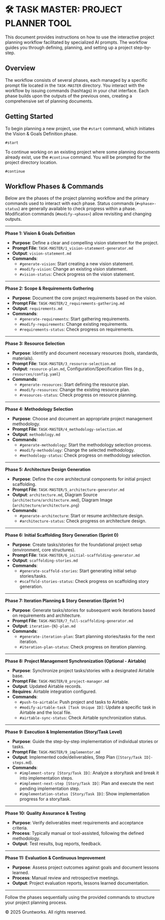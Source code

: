 # 🛠️ TASK MASTER: PROJECT PLANNER TOOL

This document provides instructions on how to use the interactive project planning workflow facilitated by specialized AI prompts. The workflow guides you through defining, planning, and setting up a project step-by-step.

## Overview

The workflow consists of several phases, each managed by a specific prompt file located in the `TASK-MASTER` directory. You interact with the workflow by issuing commands (hashtags) in your chat interface. Each phase builds upon the outputs of the previous ones, creating a comprehensive set of planning documents.

## Getting Started

To begin planning a new project, use the `#start` command, which initiates the Vision & Goals Definition phase.

```
#start
```

To continue working on an existing project where some planning documents already exist, use the `#continue` command. You will be prompted for the project directory location.

```
#continue
```

## Workflow Phases & Commands

Below are the phases of the project planning workflow and the primary commands used to interact with each phase. Status commands (`#<phase>-status`) are generally available to check progress within a phase. Modification commands (`#modify-<phase>`) allow revisiting and changing outputs.

---

**Phase 1: Vision & Goals Definition**
- **Purpose**: Define a clear and compelling vision statement for the project.
- **Prompt File**: `TASK-MASTER/1_vision-statement-generator.md`
- **Output**: `vision-statement.md`
- **Commands**:
    - `#generate-vision`: Start creating a new vision statement.
    - `#modify-vision`: Change an existing vision statement.
    - `#vision-status`: Check progress on the vision statement.

---

**Phase 2: Scope & Requirements Gathering**
- **Purpose**: Document the core project requirements based on the vision.
- **Prompt File**: `TASK-MASTER/2_requirements-gathering.md`
- **Output**: `requirements.md`
- **Commands**:
    - `#generate-requirements`: Start gathering requirements.
    - `#modify-requirements`: Change existing requirements.
    - `#requirements-status`: Check progress on requirements.

---

**Phase 3: Resource Selection**
- **Purpose**: Identify and document necessary resources (tools, standards, materials).
- **Prompt File**: `TASK-MASTER/3_resource-selection.md`
- **Output**: `resource-plan.md`, Configuration/Specification files (e.g., `resources/config.yaml`)
- **Commands**:
    - `#generate-resources`: Start defining the resource plan.
    - `#modify-resources`: Change the existing resource plan.
    - `#resources-status`: Check progress on resource planning.

---

**Phase 4: Methodology Selection**
- **Purpose**: Choose and document an appropriate project management methodology.
- **Prompt File**: `TASK-MASTER/4_methodology-selection.md`
- **Output**: `methodology.md`
- **Commands**:
    - `#generate-methodology`: Start the methodology selection process.
    - `#modify-methodology`: Change the selected methodology.
    - `#methodology-status`: Check progress on methodology selection.

---

**Phase 5: Architecture Design Generation**
- **Purpose**: Define the core architectural components for initial project scaffolding.
- **Prompt File**: `TASK-MASTER/5_architecture-generator.md`
- **Output**: `architecture.md`, Diagram Source (`architecture/architecture.mmd`), Diagram Image (`architecture/architecture.png`)
- **Commands**:
    - `#generate-architecture`: Start or resume architecture design.
    - `#architecture-status`: Check progress on architecture design.

---

**Phase 6: Initial Scaffolding Story Generation (Sprint 0)**
- **Purpose**: Create tasks/stories for the foundational project setup (environment, core structures).
- **Prompt File**: `TASK-MASTER/6_initial-scaffolding-generator.md`
- **Output**: `scaffolding-stories.md`
- **Commands**:
    - `#generate-scaffold-stories`: Start generating initial setup stories/tasks.
    - `#scaffold-stories-status`: Check progress on scaffolding story generation.

---

**Phase 7: Iteration Planning & Story Generation (Sprint 1+)**
- **Purpose**: Generate tasks/stories for subsequent work iterations based on requirements and architecture.
- **Prompt File**: `TASK-MASTER/7_full-scaffolding-generator.md`
- **Output**: `iteration-{N}-plan.md`
- **Commands**:
    - `#generate-iteration-plan`: Start planning stories/tasks for the next iteration.
    - `#iteration-plan-status`: Check progress on iteration planning.

---

**Phase 8: Project Management Synchronization (Optional - Airtable)**
- **Purpose**: Synchronize project tasks/stories with a designated Airtable base.
- **Prompt File**: `TASK-MASTER/8_project-manager.md`
- **Output**: Updated Airtable records.
- **Requires**: Airtable integration configured.
- **Commands**:
    - `#push-to-airtable`: Push project and tasks to Airtable.
    - `#modify-airtable-task [Task Unique ID]`: Update a specific task in Airtable and the local file.
    - `#airtable-sync-status`: Check Airtable synchronization status.

---

**Phase 9: Execution & Implementation (Story/Task Level)**
- **Purpose**: Guide the step-by-step implementation of individual stories or tasks.
- **Prompt File**: `TASK-MASTER/9_implementor.md`
- **Output**: Implemented code/deliverables, Step Plan (`[Story/Task ID]-steps.md`).
- **Commands**:
    - `#implement-story [Story/Task ID]`: Analyze a story/task and break it into implementation steps.
    - `#implement-next-step [Story/Task ID]`: Plan and execute the next pending implementation step.
    - `#implementation-status [Story/Task ID]`: Show implementation progress for a story/task.

---

**Phase 10: Quality Assurance & Testing**
- **Purpose**: Verify deliverables meet requirements and acceptance criteria.
- **Process**: Typically manual or tool-assisted, following the defined methodology.
- **Output**: Test results, bug reports, feedback.

---

**Phase 11: Evaluation & Continuous Improvement**
- **Purpose**: Assess project outcomes against goals and document lessons learned.
- **Process**: Manual review and retrospective meetings.
- **Output**: Project evaluation reports, lessons learned documentation.

---

Follow the phases sequentially using the provided commands to structure your project planning process.

© 2025 Gruntworks. All rights reserved.
